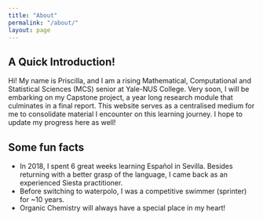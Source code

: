 ```yaml
---
title: "About"
permalink: "/about/"
layout: page
---
```


## A Quick Introduction!

Hi! My name is Priscilla, and I am a rising Mathematical, Computational and Statistical Sciences (MCS) senior at Yale-NUS College. Very soon, I will be embarking on my Capstone project, a year long research module that culminates in a final report. This website serves as a centralised medium for me to consolidate material I encounter on this learning journey. I hope to update my progress here as well!

## Some fun facts

 - In 2018, I spent 6 great weeks learning Español in Sevilla. Besides returning with a better grasp of the language, I came back as an experienced Siesta practitioner.
 - Before switching to waterpolo, I was a competitive swimmer (sprinter) for ~10 years. 
 - Organic Chemistry will always have a special place in my heart! 



 <!--[screenshot](https://user-images.githubusercontent.com/4943215/73125194-5f0b8b80-3fa4-11ea-805c-8387187503ad.png)
 ![screenshot](https://user-images.githubusercontent.com/4943215/73125195-5fa42200-3fa4-11ea-89f8-d09c1d6fe252.png) -->

